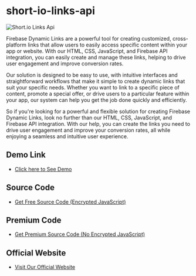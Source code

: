 # short-io-links-api
![Short.io Links Api](https://blogger.googleusercontent.com/img/b/R29vZ2xl/AVvXsEjw9O5lrSAMsPfgTXsZg0gwD8K0DupvkpN9l2CkQ7vnXKNkA8YParS5wTaaaLo7sFsz9UqsP6Jwd_zesnQSdsL2QEV4UFK2Vz4TdTGZghG384mi8y5efmGVaINsgM9InIoNRhRNZ5aiIodISLfcc-0gQfpmzRpkQRAtKw0eqrbaTmxXXCrTh0eU3qMi/s4000/firebase-dynamic-links-api.jpg)

Firebase Dynamic Links are a powerful tool for creating customized, cross-platform links that allow users to easily access specific content within your app or website. With our HTML, CSS, JavaScript, and Firebase API integration, you can easily create and manage these links, helping to drive user engagement and improve conversion rates.

Our solution is designed to be easy to use, with intuitive interfaces and straightforward workflows that make it simple to create dynamic links that suit your specific needs. Whether you want to link to a specific piece of content, promote a special offer, or drive users to a particular feature within your app, our system can help you get the job done quickly and efficiently.

So if you're looking for a powerful and flexible solution for creating Firebase Dynamic Links, look no further than our HTML, CSS, JavaScript, and Firebase API integration. With our help, you can create the links you need to drive user engagement and improve your conversion rates, all while enjoying a seamless and intuitive user experience.

## Demo Link
- [Click here to See Demo](https://smarttechmukesh.github.io/firebase-dynamic-links-api/)

## Source Code

- [Get Free Source Code (Encrypted JavaScript)](https://github.com/smarttechmukesh/firebase-dynamic-links-api/releases/)

## Premium Code

- [Get Premium Source Code (No Encrypted JavaScript)](https://www.buymeacoffee.com/smarttechmukesh/e/127141)
## Official Website
- [Visit Our Official Website](https://www.smarttechmukesh.com/)
